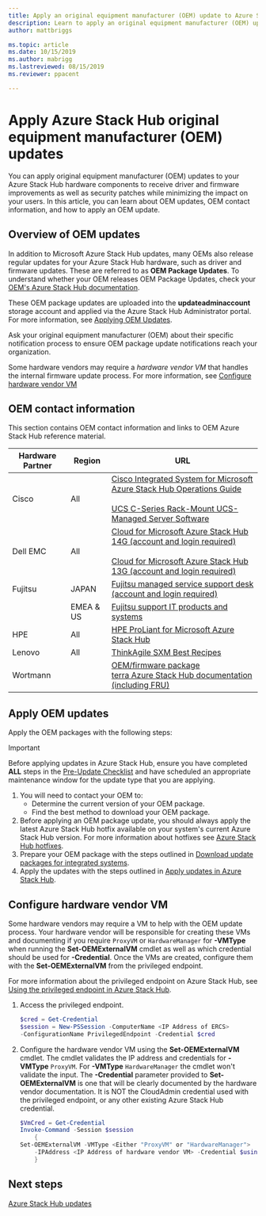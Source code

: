 ```yaml
---
title: Apply an original equipment manufacturer (OEM) update to Azure Stack Hub 
description: Learn to apply an original equipment manufacturer (OEM) update to Azure Stack Hub.
author: mattbriggs

ms.topic: article
ms.date: 10/15/2019
ms.author: mabrigg
ms.lastreviewed: 08/15/2019
ms.reviewer: ppacent 

---
```


# Apply Azure Stack Hub original equipment manufacturer (OEM) updates

You can apply original equipment manufacturer (OEM) updates to your Azure Stack Hub hardware components to receive driver and firmware improvements as well as security patches while minimizing the impact on your users. In this article, you can learn about OEM updates, OEM contact information, and how to apply an OEM update.

## Overview of OEM updates

In addition to Microsoft Azure Stack Hub updates, many OEMs also release regular updates for your Azure Stack Hub hardware, such as driver and firmware updates. These are referred to as **OEM Package Updates**. To understand whether your OEM releases OEM Package Updates, check your [OEM's Azure Stack Hub documentation](#oem-contact-information).

These OEM package updates are uploaded into the **updateadminaccount** storage account and applied via the Azure Stack Hub Administrator portal. For more information, see [Applying OEM Updates](#apply-oem-updates).

Ask your original equipment manufacturer (OEM) about their specific notification process to ensure OEM package update notifications reach your organization.

Some hardware vendors may require a *hardware vendor VM* that handles the internal firmware update process. For more information, see [Configure hardware vendor VM](#configure-hardware-vendor-vm)

## OEM contact information 

This section contains OEM contact information and links to OEM Azure Stack Hub reference material.

| Hardware Partner | Region | URL |
|------------------|--------|-------------------------------------------------------------------------------------------------------------------------------------------------------------------------------------------------------------------------------------------------------------------------------------------------------------------------------------------|
| Cisco | All | [Cisco Integrated System for Microsoft Azure Stack Hub Operations Guide](https://aka.ms/aa708e2)<br><br>[UCS C-Series Rack-Mount UCS-Managed Server Software](https://aka.ms/aa700rq) |
| Dell EMC | All | [Cloud for Microsoft Azure Stack Hub 14G (account and login required)](https://support.emc.com/downloads/44615_Cloud-for-Microsoft-Azure-Stack-14G)<br><br>[Cloud for Microsoft Azure Stack Hub 13G (account and login required)](https://support.emc.com/downloads/42238_Cloud-for-Microsoft-Azure-Stack-13G) |
| Fujitsu | JAPAN | [Fujitsu managed service support desk (account and login required)](https://eservice.fujitsu.com/supportdesk-web/) |
|  | EMEA & US | [Fujitsu support IT products and systems](https://support.ts.fujitsu.com/IndexContact.asp?lng=COM&ln=no&LC=del) |
| HPE | All | [HPE ProLiant for Microsoft Azure Stack Hub](http://www.hpe.com/info/MASupdates) |
| Lenovo | All | [ThinkAgile SXM Best Recipes](https://datacentersupport.lenovo.com/us/en/solutions/ht505122)
| Wortmann |  | [OEM/firmware package](https://aka.ms/AA6z600)<br>[terra Azure Stack Hub documentation (including FRU)](https://aka.ms/aa6zktc)

## Apply OEM updates

Apply the OEM packages with the following steps:

> [!IMPORTANT]
> Before applying updates in Azure Stack Hub, ensure you have completed **ALL** steps in the [Pre-Update Checklist](release-notes-checklist.md) and have scheduled an appropriate maintenance window for the update type that you are applying.

1. You will need to contact your OEM to:
      - Determine the current version of your OEM package.  
      - Find the best method to download your OEM package.  
2. Before applying an OEM package update, you should always apply the latest Azure Stack Hub hotfix available on your system's current Azure Stack Hub version. For more information about hotfixes see [Azure Stack Hub hotfixes](azure-stack-servicing-policy.md).
3. Prepare your OEM package with the steps outlined in [Download update packages for integrated systems](azure-stack-servicing-policy.md).
4. Apply the updates with the steps outlined in [Apply updates in Azure Stack Hub](azure-stack-apply-updates.md).

## Configure hardware vendor VM

Some hardware vendors may require a VM to help with the OEM update process. Your hardware vendor will be responsible for creating these VMs and documenting if you require `ProxyVM` or `HardwareManager` for **-VMType** when running the **Set-OEMExternalVM** cmdlet as well as which credential should be used for **-Credential**. Once the VMs are created, configure them with the **Set-OEMExternalVM** from the privileged endpoint.

For more information about the privileged endpoint on Azure Stack Hub, see [Using the privileged endpoint in Azure Stack Hub](azure-stack-privileged-endpoint.md).

1.  Access the privileged endpoint.

    ```powershell  
    $cred = Get-Credential
    $session = New-PSSession -ComputerName <IP Address of ERCS>
    -ConfigurationName PrivilegedEndpoint -Credential $cred
    ```

2. Configure the hardware vendor VM using the **Set-OEMExternalVM** cmdlet. The cmdlet validates the IP address and credentials for **-VMType** `ProxyVM`. For **-VMType** `HardwareManager` the cmdlet won't validate the input. The **-Credential** parameter provided to **Set-OEMExternalVM** is one that will be clearly documented by the hardware vendor documentation.  It is NOT the CloudAdmin credential used with the privileged endpoint, or any other existing Azure Stack Hub credential.

    ```powershell  
    $VmCred = Get-Credential
    Invoke-Command -Session $session
        { 
    Set-OEMExternalVM -VMType <Either "ProxyVM" or "HardwareManager">
        -IPAddress <IP Address of hardware vendor VM> -Credential $using:VmCred
        }
    ```

## Next steps

[Azure Stack Hub updates](azure-stack-updates.md)
